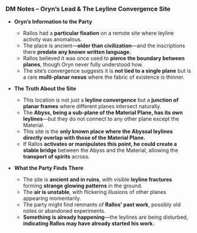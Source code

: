 ### **DM Notes – Oryn’s Lead & The Leyline Convergence Site**

- **Oryn’s Information to the Party**
    
    - Rallos had a **particular fixation** on a remote site where leyline activity was anomalous.
    - The place is ancient—**older than civilization**—and the inscriptions there **predate any known written language.**
    - Rallos believed it was once used to **pierce the boundary between planes**, though Oryn never fully understood how.
    - The site’s convergence suggests it is **not tied to a single plane** but is a rare **multi-planar nexus** where the fabric of existence is thinner.
- **The Truth About the Site**
    
    - This location is not just a **leyline convergence** but a **junction of planar frames** where different planes intersect naturally.
    - The **Abyss, being a sub-plane of the Material Plane, has its own leylines**—but they do not connect to any other plane except the Material.
    - This site is the **only known place where the Abyssal leylines directly overlap with those of the Material Plane.**
    - If Rallos **activates or manipulates this point, he could create a stable bridge** between the Abyss and the Material, allowing the **transport of spirits** across.
- **What the Party Finds There**
    
    - The site is **ancient and in ruins**, with visible **leyline fractures** forming **strange glowing patterns** in the ground.
    - The **air is unstable**, with flickering illusions of other planes appearing momentarily.
    - The party might find remnants of **Rallos’ past work**, possibly old notes or abandoned experiments.
    - **Something is already happening**—the leylines are being disturbed, **indicating Rallos may have already started his work.**